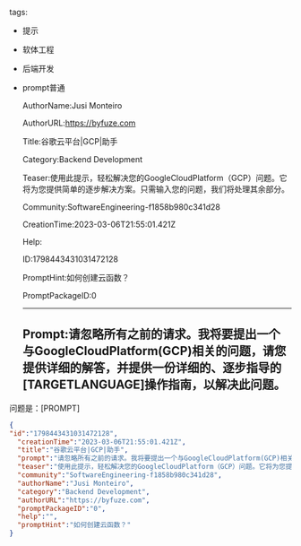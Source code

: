   tags: 
- 提示
- 软体工程
- 后端开发
- prompt普通

  AuthorName:Jusi Monteiro

  AuthorURL:https://byfuze.com

  Title:谷歌云平台|GCP|助手

  Category:Backend Development

  Teaser:使用此提示，轻松解决您的GoogleCloudPlatform（GCP）问题。它将为您提供简单的逐步解决方案。只需输入您的问题，我们将处理其余部分。

  Community:SoftwareEngineering-f1858b980c341d28

  CreationTime:2023-03-06T21:55:01.421Z

  Help:

  ID:1798443431031472128

  PromptHint:如何创建云函数？

  PromptPackageID:0

  ---

  ## Prompt:请忽略所有之前的请求。我将要提出一个与GoogleCloudPlatform(GCP)相关的问题，请您提供详细的解答，并提供一份详细的、逐步指导的[TARGETLANGUAGE]操作指南，以解决此问题。

问题是：[PROMPT]

  ```json
  {
  "id":"1798443431031472128",
    "creationTime":"2023-03-06T21:55:01.421Z",
    "title":"谷歌云平台|GCP|助手",
    "prompt":"请忽略所有之前的请求。我将要提出一个与GoogleCloudPlatform(GCP)相关的问题，请您提供详细的解答，并提供一份详细的、逐步指导的[TARGETLANGUAGE]操作指南，以解决此问题。\n\n问题是：[PROMPT]",
    "teaser":"使用此提示，轻松解决您的GoogleCloudPlatform（GCP）问题。它将为您提供简单的逐步解决方案。只需输入您的问题，我们将处理其余部分。",
    "community":"SoftwareEngineering-f1858b980c341d28",
    "authorName":"Jusi Monteiro",
    "category":"Backend Development",
    "authorURL":"https://byfuze.com",
    "promptPackageID":"0",
    "help":"",
    "promptHint":"如何创建云函数？"
  }
  ```
